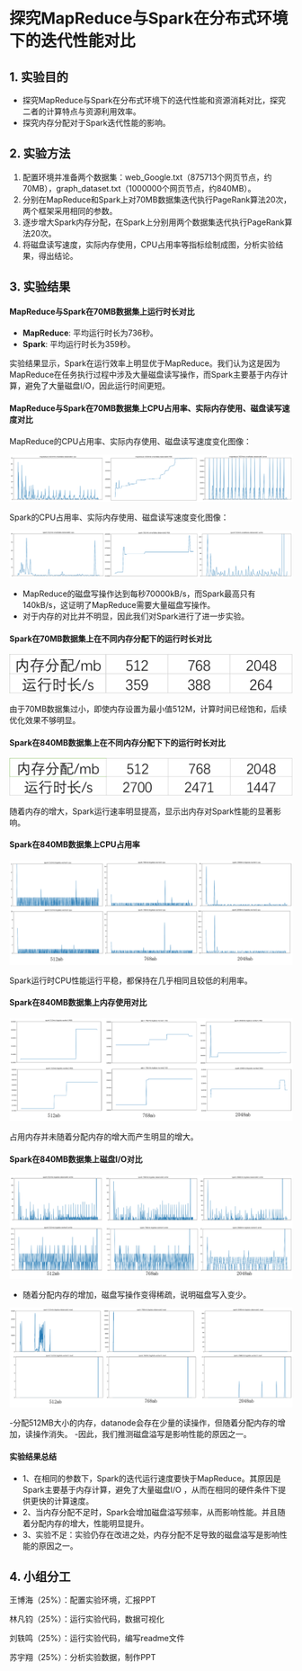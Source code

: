 # 探究MapReduce与Spark在分布式环境下的迭代性能对比

## 1. 实验目的

- 探究MapReduce与Spark在分布式环境下的迭代性能和资源消耗对比，探究二者的计算特点与资源利用效率。
- 探究内存分配对于Spark迭代性能的影响。

## 2. 实验方法

1. 配置环境并准备两个数据集：web_Google.txt（875713个网页节点，约70MB），graph_dataset.txt（1000000个网页节点，约840MB）。
2. 分别在MapReduce和Spark上对70MB数据集迭代执行PageRank算法20次，两个框架采用相同的参数。
3. 逐步增大Spark内存分配，在Spark上分别用两个数据集迭代执行PageRank算法20次。
4. 将磁盘读写速度，实际内存使用，CPU占用率等指标绘制成图，分析实验结果，得出结论。

## 3. 实验结果

#### MapReduce与Spark在70MB数据集上运行时长对比

- **MapReduce**: 平均运行时长为736秒。
- **Spark**: 平均运行时长为359秒。

实验结果显示，Spark在运行效率上明显优于MapReduce。我们认为这是因为MapReduce在任务执行过程中涉及大量磁盘读写操作，而Spark主要基于内存计算，避免了大量磁盘I/O，因此运行时间更短。

#### MapReduce与Spark在70MB数据集上CPU占用率、实际内存使用、磁盘读写速度对比

MapReduce的CPU占用率、实际内存使用、磁盘读写速度变化图像：

![图片1.png](https://github.com/Kid-kit-Kid/-MapReduce-Spark-/blob/main/%E5%9B%BE%E7%89%87/%E5%9B%BE%E7%89%871.png)

Spark的CPU占用率、实际内存使用、磁盘读写速度变化图像：

![图片2.png](https://github.com/Kid-kit-Kid/-MapReduce-Spark-/blob/main/%E5%9B%BE%E7%89%87/%E5%9B%BE%E7%89%872.png)

- MapReduce的磁盘写操作达到每秒70000kB/s，而Spark最高只有140kB/s，这证明了MapReduce需要大量磁盘写操作。
- 对于内存的对比并不明显，因此我们对Spark进行了进一步实验。

#### Spark在70MB数据集上在不同内存分配下的运行时长对比

![图片6](https://github.com/Kid-kit-Kid/-MapReduce-Spark-/blob/main/%E5%9B%BE%E7%89%87/%E5%9B%BE%E7%89%876.png)

由于70MB数据集过小，即使内存设置为最小值512M，计算时间已经饱和，后续优化效果不够明显。

#### Spark在840MB数据集上在不同内存分配下下的运行时长对比

![图片7](https://github.com/Kid-kit-Kid/-MapReduce-Spark-/blob/main/%E5%9B%BE%E7%89%87/%E5%9B%BE%E7%89%877.png)

随着内存的增大，Spark运行速率明显提高，显示出内存对Spark性能的显著影响。

#### Spark在840MB数据集上CPU占用率

![图片3](https://github.com/Kid-kit-Kid/-MapReduce-Spark-/blob/main/%E5%9B%BE%E7%89%87/%E5%9B%BE%E7%89%873.png)

Spark运行时CPU性能运行平稳，都保持在几乎相同且较低的利用率。

#### Spark在840MB数据集上内存使用对比

![图片4](https://github.com/Kid-kit-Kid/-MapReduce-Spark-/blob/main/%E5%9B%BE%E7%89%87/%E5%9B%BE%E7%89%874.png)

占用内存并未随着分配内存的增大而产生明显的增大。

#### Spark在840MB数据集上磁盘I/O对比

![图片5](https://github.com/Kid-kit-Kid/-MapReduce-Spark-/blob/main/%E5%9B%BE%E7%89%87/%E5%9B%BE%E7%89%875.png)

- 随着分配内存的增加，磁盘写操作变得稀疏，说明磁盘写入变少。

![图片8](https://github.com/Kid-kit-Kid/-MapReduce-Spark-/blob/main/%E5%9B%BE%E7%89%87/%E5%9B%BE%E7%89%878.png)

-分配512MB大小的内存，datanode会存在少量的读操作，但随着分配内存的增加，读操作消失。
-因此，我们推测磁盘溢写是影响性能的原因之一。

#### 实验结果总结

- 1、在相同的参数下，Spark的迭代运行速度要快于MapReduce。其原因是Spark主要基于内存计算，避免了大量磁盘I/O ，从而在相同的硬件条件下提供更快的计算速度。
- 2、当内存分配不足时，Spark会增加磁盘溢写频率，从而影响性能。并且随着分配内存的增大，性能明显提升。
- 3、实验不足：实验仍存在改进之处，内存分配不足导致的磁盘溢写是影响性能的原因之一。

## 4. 小组分工

王博海（25%）：配置实验环境，汇报PPT 

林凡钧（25%）：运行实验代码，数据可视化 

刘轶鸣（25%）：运行实验代码，编写readme文件 

苏宇翔（25%）：分析实验数据，制作PPT 


